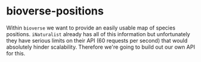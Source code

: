 # bioverse-positions
Within `bioverse` we want to provide an easily usable map of species positions. `iNaturalist` already has all of this information but unfortunately they have serious limits on their API (60 requests per second) that would absolutely hinder scalability. Therefore we're going to build out our own API for this. 
